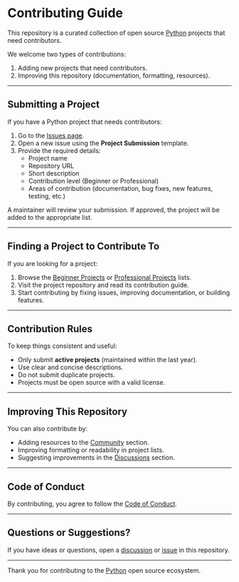 # Contributing Guide

This repository is a curated collection of open source [Python](https://python.org) projects that need contributors.

We welcome two types of contributions:

1. Adding new projects that need contributors.
2. Improving this repository (documentation, formatting, resources).

---

## Submitting a Project

If you have a Python project that needs contributors:

1. Go to the [Issues page](../../issues).
2. Open a new issue using the **Project Submission** template.
3. Provide the required details:
   - Project name
   - Repository URL
   - Short description
   - Contribution level (Beginner or Professional)
   - Areas of contribution (documentation, bug fixes, new features, testing, etc.)

A maintainer will review your submission. If approved, the project will be added to the appropriate list.

---

## Finding a Project to Contribute To

If you are looking for a project:

1. Browse the [Beginner Projects](PROJECTS/BEGINNER_PROJECTS.md) or [Professional Projects](PROJECTS/PROFESSIONAL_PROJECTS.md) lists.
2. Visit the project repository and read its contribution guide.
3. Start contributing by fixing issues, improving documentation, or building features.

---

## Contribution Rules

To keep things consistent and useful:

- Only submit **active projects** (maintained within the last year).
- Use clear and concise descriptions.
- Do not submit duplicate projects.
- Projects must be open source with a valid license.

---

## Improving This Repository

You can also contribute by:

- Adding resources to the [Community](COMMUNITY/) section.
- Improving formatting or readability in project lists.
- Suggesting improvements in the [Discussions](../../discussions) section.

---

## Code of Conduct

By contributing, you agree to follow the [Code of Conduct](CODE_OF_CONDUCT.md).

---

## Questions or Suggestions?

If you have ideas or questions, open a [discussion](../../discussions) or [issue](../../issues/new/choose) in this repository.

---

Thank you for contributing to the [Python](https://python.org) open source ecosystem.
